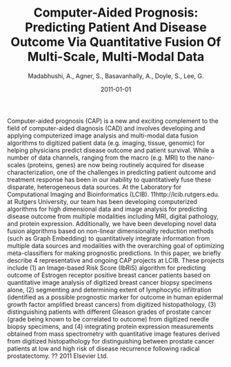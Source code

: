 ﻿---
title: "Computer-Aided Prognosis: Predicting Patient And Disease Outcome Via Quantitative Fusion Of Multi-Scale, Multi-Modal Data"
author: Madabhushi, A., Agner, S., Basavanhally, A., Doyle, S., Lee, G.
status: Published
type: journal
citation: "Computer-Aided Prognosis: Predicting Patient And Disease Outcome Via Quantitative Fusion Of Multi-Scale, Multi-Modal Data, <em>Computerized Medical Imaging and Graphics</em>, <b>35</b>(7-8), 2011"
comments: no
doi: none
date: 2011-01-01
publishdate: 2011-01-01
---

Computer-aided prognosis (CAP) is a new and exciting complement to the field of computer-aided diagnosis (CAD) and involves developing and applying computerized image analysis and multi-modal data fusion algorithms to digitized patient data (e.g. imaging, tissue, genomic) for helping physicians predict disease outcome and patient survival. While a number of data channels, ranging from the macro (e.g. MRI) to the nano-scales (proteins, genes) are now being routinely acquired for disease characterization, one of the challenges in predicting patient outcome and treatment response has been in our inability to quantitatively fuse these disparate, heterogeneous data sources. At the Laboratory for Computational Imaging and Bioinformatics (LCIB). 11http://lcib.rutgers.edu. at Rutgers University, our team has been developing computerized algorithms for high dimensional data and image analysis for predicting disease outcome from multiple modalities including MRI, digital pathology, and protein expression. Additionally, we have been developing novel data fusion algorithms based on non-linear dimensionality reduction methods (such as Graph Embedding) to quantitatively integrate information from multiple data sources and modalities with the overarching goal of optimizing meta-classifiers for making prognostic predictions. In this paper, we briefly describe 4 representative and ongoing CAP projects at LCIB. These projects include (1) an Image-based Risk Score (IbRiS) algorithm for predicting outcome of Estrogen receptor positive breast cancer patients based on quantitative image analysis of digitized breast cancer biopsy specimens alone, (2) segmenting and determining extent of lymphocytic infiltration (identified as a possible prognostic marker for outcome in human epidermal growth factor amplified breast cancers) from digitized histopathology, (3) distinguishing patients with different Gleason grades of prostate cancer (grade being known to be correlated to outcome) from digitized needle biopsy specimens, and (4) integrating protein expression measurements obtained from mass spectrometry with quantitative image features derived from digitized histopathology for distinguishing between prostate cancer patients at low and high risk of disease recurrence following radical prostatectomy. ?? 2011 Elsevier Ltd.
